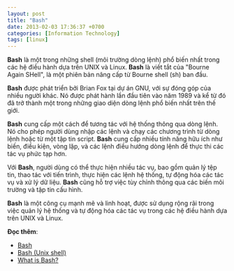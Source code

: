 ```yaml
---
layout: post
title: "Bash"
date: 2013-02-03 17:36:37 +0700
categories: [Information Technology]
tags: [linux]
---
```


**Bash** là một trong những shell (môi trường dòng lệnh) phổ biến nhất trong các hệ điều hành dựa trên UNIX và Linux. **Bash** là viết tắt của "Bourne Again SHell", là một phiên bản nâng cấp từ Bourne shell (sh) ban đầu.

**Bash** được phát triển bởi Brian Fox tại dự án GNU, với sự đóng góp của nhiều người khác. Nó được phát hành lần đầu tiên vào năm 1989 và kể từ đó đã trở thành một trong những giao diện dòng lệnh phổ biến nhất trên thế giới.

**Bash** cung cấp một cách để tương tác với hệ thống thông qua dòng lệnh. Nó cho phép người dùng nhập các lệnh và chạy các chương trình từ dòng lệnh hoặc từ một tập tin script. **Bash** cung cấp nhiều tính năng hữu ích như biến, điều kiện, vòng lặp, và các lệnh điều hướng dòng lệnh để thực thi các tác vụ phức tạp hơn.

Với **Bash**, người dùng có thể thực hiện nhiều tác vụ, bao gồm quản lý tệp tin, thao tác với tiến trình, thực hiện các lệnh hệ thống, tự động hóa các tác vụ và xử lý dữ liệu. **Bash** cũng hỗ trợ việc tùy chỉnh thông qua các biến môi trường và tập tin cấu hình.

**Bash** là một công cụ mạnh mẽ và linh hoạt, được sử dụng rộng rãi trong việc quản lý hệ thống và tự động hóa các tác vụ trong các hệ điều hành dựa trên UNIX và Linux.

**Đọc thêm**:  
- [Bash](https://vi.wikipedia.org/wiki/Bash)
- [Bash (Unix shell)](https://en.wikipedia.org/wiki/Bash_(Unix_shell))
- [What is Bash?](https://opensource.com/resources/what-bash)
